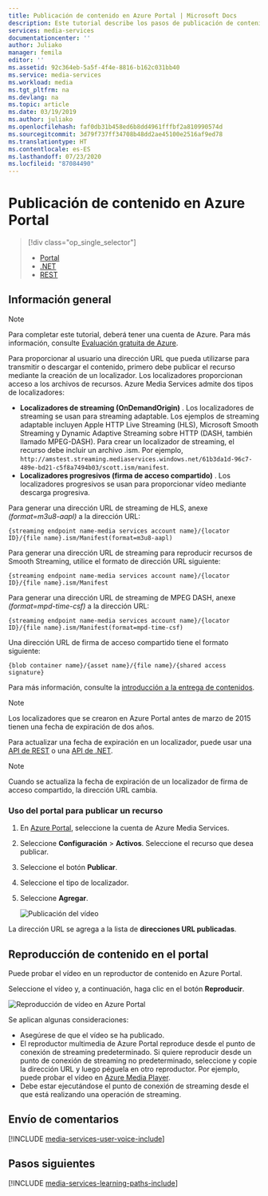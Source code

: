 ```yaml
---
title: Publicación de contenido en Azure Portal | Microsoft Docs
description: Este tutorial describe los pasos de publicación de contenido en Azure Portal.
services: media-services
documentationcenter: ''
author: Juliako
manager: femila
editor: ''
ms.assetid: 92c364eb-5a5f-4f4e-8816-b162c031bb40
ms.service: media-services
ms.workload: media
ms.tgt_pltfrm: na
ms.devlang: na
ms.topic: article
ms.date: 03/19/2019
ms.author: juliako
ms.openlocfilehash: faf0db31b458ed6b8dd4961fffbf2a810990574d
ms.sourcegitcommit: 3d79f737ff34708b48dd2ae45100e2516af9ed78
ms.translationtype: HT
ms.contentlocale: es-ES
ms.lasthandoff: 07/23/2020
ms.locfileid: "87084490"
---
```

# <a name="publish-content-in-the-azure-portal"></a>Publicación de contenido en Azure Portal  
> [!div class="op_single_selector"]
> * [Portal](media-services-portal-publish.md)
> * [.NET](media-services-deliver-streaming-content.md)
> * [REST](media-services-rest-deliver-streaming-content.md)
> 
> 

## <a name="overview"></a>Información general
> [!NOTE]
> Para completar este tutorial, deberá tener una cuenta de Azure. Para más información, consulte [Evaluación gratuita de Azure](https://azure.microsoft.com/pricing/free-trial/). 
> 
> 

Para proporcionar al usuario una dirección URL que pueda utilizarse para transmitir o descargar el contenido, primero debe publicar el recurso mediante la creación de un localizador. Los localizadores proporcionan acceso a los archivos de recursos. Azure Media Services admite dos tipos de localizadores: 

* **Localizadores de streaming (OnDemandOrigin)** . Los localizadores de streaming se usan para streaming adaptable. Los ejemplos de streaming adaptable incluyen Apple HTTP Live Streaming (HLS), Microsoft Smooth Streaming y Dynamic Adaptive Streaming sobre HTTP (DASH, también llamado MPEG-DASH). Para crear un localizador de streaming, el recurso debe incluir un archivo .ism. Por ejemplo, `http://amstest.streaming.mediaservices.windows.net/61b3da1d-96c7-489e-bd21-c5f8a7494b03/scott.ism/manifest`.
* **Localizadores progresivos (firma de acceso compartido)** . Los localizadores progresivos se usan para proporcionar vídeo mediante descarga progresiva.

Para generar una dirección URL de streaming de HLS, anexe *(format=m3u8-aapl)* a la dirección URL:

`{streaming endpoint name-media services account name}/{locator ID}/{file name}.ism/Manifest(format=m3u8-aapl)`

Para generar una dirección URL de streaming para reproducir recursos de Smooth Streaming, utilice el formato de dirección URL siguiente:

`{streaming endpoint name-media services account name}/{locator ID}/{file name}.ism/Manifest`

Para generar una dirección URL de streaming de MPEG DASH, anexe *(format=mpd-time-csf)* a la dirección URL:

`{streaming endpoint name-media services account name}/{locator ID}/{file name}.ism/Manifest(format=mpd-time-csf)`

Una dirección URL de firma de acceso compartido tiene el formato siguiente:

`{blob container name}/{asset name}/{file name}/{shared access signature}`

Para más información, consulte la [introducción a la entrega de contenidos](media-services-deliver-content-overview.md).

> [!NOTE]
> Los localizadores que se crearon en Azure Portal antes de marzo de 2015 tienen una fecha de expiración de dos años.  
> 
> 

Para actualizar una fecha de expiración en un localizador, puede usar una [API de REST](/rest/api/media/operations/locator#update_a_locator) o una [API de .NET](https://go.microsoft.com/fwlink/?LinkID=533259). 

> [!NOTE]
> Cuando se actualiza la fecha de expiración de un localizador de firma de acceso compartido, la dirección URL cambia.

### <a name="to-use-the-portal-to-publish-an-asset"></a>Uso del portal para publicar un recurso
1. En [Azure Portal](https://portal.azure.com/), seleccione la cuenta de Azure Media Services.
2. Seleccione **Configuración** > **Activos**. Seleccione el recurso que desea publicar.
3. Seleccione el botón **Publicar**.
4. Seleccione el tipo de localizador.
5. Seleccione **Agregar**.
   
    ![Publicación del vídeo](./media/media-services-portal-vod-get-started/media-services-publish1.png)

La dirección URL se agrega a la lista de **direcciones URL publicadas**.

## <a name="play-content-in-the-portal"></a>Reproducción de contenido en el portal
Puede probar el vídeo en un reproductor de contenido en Azure Portal.

Seleccione el vídeo y, a continuación, haga clic en el botón **Reproducir**.

![Reproducción de vídeo en Azure Portal](./media/media-services-portal-vod-get-started/media-services-play.png)

Se aplican algunas consideraciones:

* Asegúrese de que el vídeo se ha publicado.
* El reproductor multimedia de Azure Portal reproduce desde el punto de conexión de streaming predeterminado. Si quiere reproducir desde un punto de conexión de streaming no predeterminado, seleccione y copie la dirección URL y luego péguela en otro reproductor. Por ejemplo, puede probar el vídeo en [Azure Media Player](https://aka.ms/azuremediaplayer).
* Debe estar ejecutándose el punto de conexión de streaming desde el que está realizando una operación de streaming.  

## <a name="provide-feedback"></a>Envío de comentarios
[!INCLUDE [media-services-user-voice-include](../../../includes/media-services-user-voice-include.md)]

## <a name="next-steps"></a>Pasos siguientes
[!INCLUDE [media-services-learning-paths-include](../../../includes/media-services-learning-paths-include.md)]
